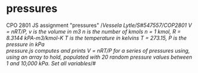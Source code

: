 # pressures
CPO 2801 JS assignment "pressures"
/*Vessela Lytle/S#547557/COP2801
V = nRT/P, 
v is the volume in m3 
n is the number of kmols n = 1 kmol,
R = 8.3144 kPA-m3/kmol-K 
T is the temperature in kelvins T = 273.15,
P is the pressure in kPa  
pressure.js computes and prints V = nRT/P for a series of 
pressures using, using an array to hold, populated with 20 random pressure values between
 1 and 10,000 kPa. 
 Set all variables*/#
